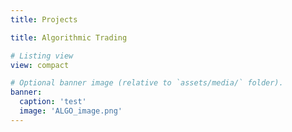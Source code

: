 ```yaml
---
title: Projects

title: Algorithmic Trading

# Listing view
view: compact

# Optional banner image (relative to `assets/media/` folder).
banner:
  caption: 'test'
  image: 'ALGO_image.png'
---
```

